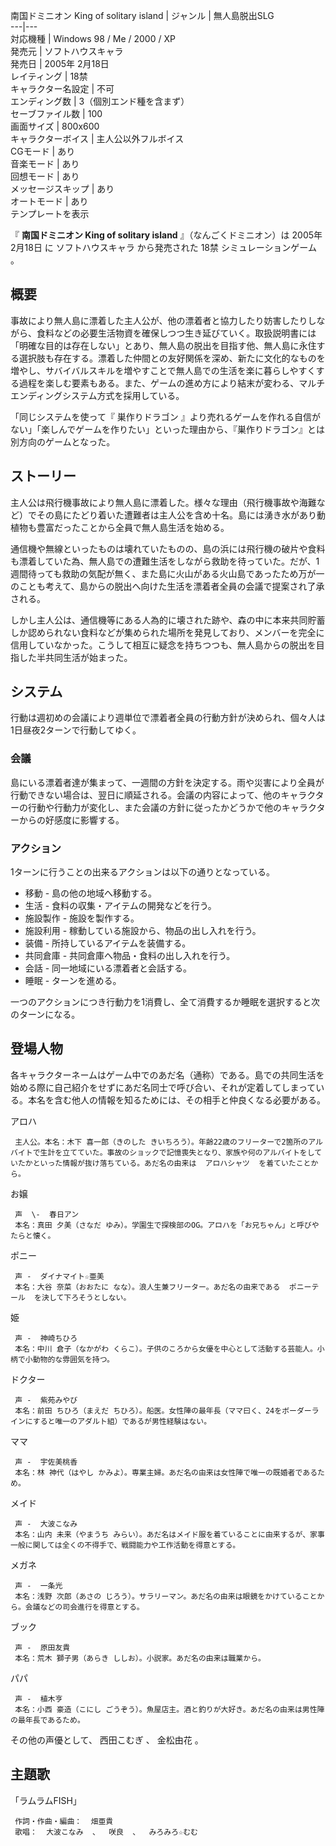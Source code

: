 南国ドミニオン  King of solitary island  |  ジャンル  |  無人島脱出SLG   
---|---  
対応機種  |  Windows  98  /  Me  /  2000  /  XP   
発売元  |  ソフトハウスキャラ   
発売日  |  2005年  2月18日   
レイティング  |  18禁   
キャラクター名設定  |  不可   
エンディング数  |  3（個別エンド種を含まず）   
セーブファイル数  |  100   
画面サイズ  |  800x600   
キャラクターボイス  |  主人公以外フルボイス   
CGモード  |  あり   
音楽モード  |  あり   
回想モード  |  あり   
メッセージスキップ  |  あり   
オートモード  |  あり   
テンプレートを表示  
  
『 **南国ドミニオン King of solitary island** 』（なんごくドミニオン）は  2005年  2月18日  に
ソフトハウスキャラ  から発売された  18禁  シミュレーションゲーム  。

##  概要  

事故により無人島に漂着した主人公が、他の漂着者と協力したり妨害したりしながら、食料などの必要生活物資を確保しつつ生き延びていく。取扱説明書には「明確な目的は存在しない」とあり、無人島の脱出を目指す他、無人島に永住する選択肢も存在する。漂着した仲間との友好関係を深め、新たに文化的なものを増やし、サバイバルスキルを増やすことで無人島での生活を楽に暮らしやすくする過程を楽しむ要素もある。また、ゲームの進め方により結末が変わる、マルチエンディングシステム方式を採用している。

「同じシステムを使って『  巣作りドラゴン
』より売れるゲームを作れる自信がない」「楽しんでゲームを作りたい」といった理由から、『巣作りドラゴン』とは別方向のゲームとなった。  

##  ストーリー  

主人公は飛行機事故により無人島に漂着した。様々な理由（飛行機事故や海難など）でその島にたどり着いた遭難者は主人公を含め十名。島には湧き水があり動植物も豊富だったことから全員で無人島生活を始める。

通信機や無線といったものは壊れていたものの、島の浜には飛行機の破片や食料も漂着していた為、無人島での遭難生活をしながら救助を待っていた。だが、1週間待っても救助の気配が無く、また島に火山がある火山島であったため万が一のことも考えて、島からの脱出へ向けた生活を漂着者全員の会議で提案され了承される。

しかし主人公は、通信機等にある人為的に壊された跡や、森の中に本来共同貯蓄しか認められない食料などが集められた場所を発見しており、メンバーを完全に信用していなかった。こうして相互に疑念を持ちつつも、無人島からの脱出を目指した半共同生活が始まった。

##  システム  

行動は週初めの会議により週単位で漂着者全員の行動方針が決められ、個々人は1日昼夜2ターンで行動してゆく。

###  会議  

島にいる漂着者達が集まって、一週間の方針を決定する。雨や災害により全員が行動できない場合は、翌日に順延される。会議の内容によって、他のキャラクターの行動や行動力が変化し、また会議の方針に従ったかどうかで他のキャラクターからの好感度に影響する。

###  アクション  

1ターンに行うことの出来るアクションは以下の通りとなっている。

  * 移動 - 島の他の地域へ移動する。 
  * 生活 - 食料の収集・アイテムの開発などを行う。 
  * 施設製作 - 施設を製作する。 
  * 施設利用 - 稼動している施設から、物品の出し入れを行う。 
  * 装備 - 所持しているアイテムを装備する。 
  * 共同倉庫 - 共同倉庫へ物品・食料の出し入れを行う。 
  * 会話 - 同一地域にいる漂着者と会話する。 
  * 睡眠 - ターンを進める。 

一つのアクションにつき行動力を1消費し、全て消費するか睡眠を選択すると次のターンになる。

##  登場人物  

各キャラクターネームはゲーム中でのあだ名（通称）である。島での共同生活を始める際に自己紹介をせずにあだ名同士で呼び合い、それが定着してしまっている。本名を含む他人の情報を知るためには、その相手と仲良くなる必要がある。

アロハ

     主人公。本名：木下 喜一郎（きのした きいちろう）。年齢22歳のフリーターで2箇所のアルバイトで生計を立てていた。事故のショックで記憶喪失となり、家族や何のアルバイトをしていたかといった情報が抜け落ちている。あだ名の由来は  アロハシャツ  を着ていたことから。 
お嬢

     声  \-  春日アン 
     本名：真田 夕美（さなだ ゆみ）。学園生で探検部のOG。アロハを「お兄ちゃん」と呼びやたらと懐く。 
ポニー

     声 -  ダイナマイト☆亜美 
     本名：大谷 奈菜（おおたに なな）。浪人生兼フリーター。あだ名の由来である  ポニーテール  を決して下ろそうとしない。 
姫

     声 -  神崎ちひろ 
     本名：中川 倉子（なかがわ くらこ）。子供のころから女優を中心として活動する芸能人。小柄で小動物的な雰囲気を持つ。 
ドクター

     声 -  紫苑みやび 
     本名：前田 ちひろ（まえだ ちひろ）。船医。女性陣の最年長（ママ曰く、24をボーダーラインにすると唯一のアダルト組）であるが男性経験はない。 
ママ

     声 -  宇佐美桃香 
     本名：林 神代（はやし かみよ）。専業主婦。あだ名の由来は女性陣で唯一の既婚者であるため。 
メイド

     声 -  大波こなみ 
     本名：山内 未来（やまうち みらい）。あだ名はメイド服を着ていることに由来するが、家事一般に関しては全くの不得手で、戦闘能力や工作活動を得意とする。 
メガネ

     声 -  一条光 
     本名：浅野 次郎（あさの じろう）。サラリーマン。あだ名の由来は眼鏡をかけていることから。会議などの司会進行を得意とする。 
ブック

     声 -  原田友貴 
     本名：荒木 獅子男（あらき ししお）。小説家。あだ名の由来は職業から。 
パパ

     声 -  植木亨 
     本名：小西 豪造（こにし ごうぞう）。魚屋店主。酒と釣りが大好き。あだ名の由来は男性陣の最年長であるため。 

その他の声優として、  西田こむぎ  、  金松由花  。

##  主題歌  

「ラムラムFISH」

     作詞・作曲・編曲：  畑亜貴 
     歌唱：  大波こなみ  、  咲良  、  みろみろ☆むむ 

